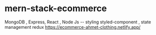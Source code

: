 # mern-stack-ecommerce
MongoDB , Express, React , Node Js -- styling styled-component  , state management redux
https://ecommerce-ahmet-clothing.netlify.app/
